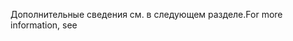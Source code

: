 <span data-ttu-id="06fad-101">Дополнительные сведения см. в следующем разделе.</span><span class="sxs-lookup"><span data-stu-id="06fad-101">For more information, see</span></span>